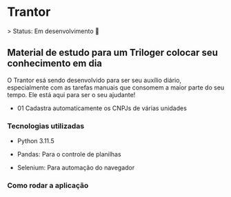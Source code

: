 <h1> Trantor </h1> 
> Status: Em desenvolvimento
🚀
<h2>Material de estudo para um Triloger colocar seu conhecimento em dia</h2>

O Trantor esá sendo desenvolvido para ser seu auxílio diário, especialmente com as tarefas manuais que consomem a maior parte do seu tempo. Ele está aqui para ser o seu ajudante!

* 01 Cadastra automaticamente os CNPJs de várias unidades 

<h3>Tecnologias utilizadas</h3>

* Python 3.11.5

* Pandas: Para o controle de planilhas

* Selenium: Para automação do navegador

<h3>Como rodar a aplicação<h3/>





